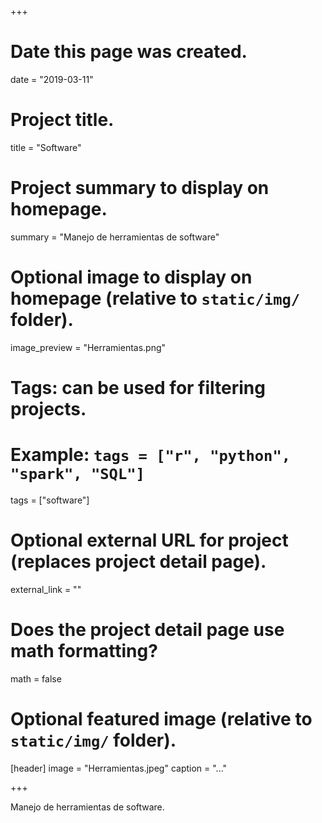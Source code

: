 +++
# Date this page was created.
date = "2019-03-11"

# Project title.
title = "Software"

# Project summary to display on homepage.
summary = "Manejo de herramientas de software"

# Optional image to display on homepage (relative to `static/img/` folder).
image_preview = "Herramientas.png"

# Tags: can be used for filtering projects.
# Example: `tags = ["r", "python", "spark", "SQL"]`
tags = ["software"]

# Optional external URL for project (replaces project detail page).
external_link = ""

# Does the project detail page use math formatting?
math = false

# Optional featured image (relative to `static/img/` folder).
[header]
image = "Herramientas.jpeg"
caption = "..."

+++

Manejo de herramientas de software.

